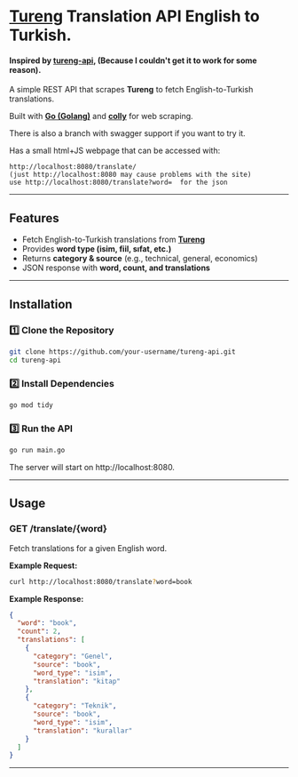 # [Tureng](https://tureng.com/tr/turkce-ingilizce) Translation API English to Turkish.
#### **Inspired by [tureng-api](https://github.com/gokhanamal/tureng-api), (Because I couldn't get it to work for some reason).**

A simple REST API that scrapes **Tureng** to fetch English-to-Turkish translations.  

Built with [**Go (Golang)**](https://go.dev/) and [**colly**](https://github.com/gocolly/colly) for web scraping.

There is also a branch with swagger support if you want to try it.

Has a small html+JS webpage that can be accessed with:
```
http://localhost:8080/translate/
(just http://localhost:8080 may cause problems with the site)
use http://localhost:8080/translate?word=  for the json
```

---

## Features
* Fetch English-to-Turkish translations from [**Tureng**](https://tureng.com/tr/turkce-ingilizce)  
* Provides **word type (isim, fiil, sıfat, etc.)**  
* Returns **category & source** (e.g., technical, general, economics)  
* JSON response with **word, count, and translations**  

---

##  Installation
### **1️⃣ Clone the Repository**
```sh
git clone https://github.com/your-username/tureng-api.git
cd tureng-api
```

### **2️⃣ Install Dependencies**
```sh
go mod tidy
```
### **3️⃣ Run the API**
```sh
go run main.go
```
The server will start on http://localhost:8080.

---

## Usage
### **GET /translate/{word}**
Fetch translations for a given English word.

**Example Request:**
```sh
curl http://localhost:8080/translate?word=book
```

**Example Response:**
```json
{
  "word": "book",
  "count": 2,
  "translations": [
    {
      "category": "Genel",
      "source": "book",
      "word_type": "isim",
      "translation": "kitap"
    },
    {
      "category": "Teknik",
      "source": "book",
      "word_type": "isim",
      "translation": "kurallar"
    }
  ]
}
```
---


